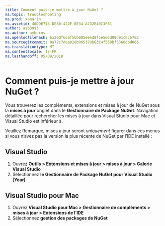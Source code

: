 ```yaml
---
title: Comment puis-je mettre à jour NuGet ?
ms.topic: troubleshooting
ms.prod: xamarin
ms.assetid: 40DDE713-DE80-422F-BE34-A732E40C3F81
author: asb3993
ms.author: amburns
ms.openlocfilehash: b13edf66af5bb005eeed8f5e56bd89d91cbc5702
ms.sourcegitcommit: 0a72c7dea020b965378b6314f558bf5360dbd066
ms.translationtype: MT
ms.contentlocale: fr-FR
ms.lasthandoff: 05/09/2018
---
```

# <a name="how-can-i-update-nuget"></a>Comment puis-je mettre à jour NuGet ?

Vous trouverez les compléments, extensions et mises à jour de NuGet sous la **mises à jour** onglet dans le **Gestionnaire de Package NuGet**. Navigation détaillée pour rechercher les mises à jour dans Visual Studio pour Mac et Visual Studio est inférieur à. 

Veuillez Remarque, mises à jour seront *uniquement* figurer dans ces menus si vous n’avez pas la version la plus récente de NuGet par l’IDE installé :

## <a name="visual-studio"></a>Visual Studio
1. Ouvrez **Outils > Extensions et mises à jour > mises à jour > Galerie Visual Studio**
2. Sélectionnez **le Gestionnaire de Package NuGet pour Visual Studio [Year]**

## <a name="visual-studio-for-mac"></a>Visual Studio pour Mac

1. Ouvrez **Visual Studio pour Mac > Gestionnaire de compléments > mises à jour > Extensions de l’IDE**
2. Sélectionnez **gestion des packages de NuGet**

